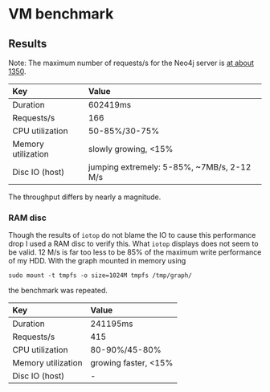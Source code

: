 # VM benchmark

## Results
Note: The maximum number of requests/s for the Neo4j server is [at about 1350](/vm-performance-differences.md).

| Key | Value |
|:----|:------|
| Duration | 602419ms |
| Requests/s | 166 |
| CPU utilization | 50-85%/30-75% |
| Memory utilization | slowly growing, <15% |
| Disc IO (host) | jumping extremely: 5-85%, ~7MB/s, 2-12 M/s |

The throughput differs by nearly a magnitude.

### RAM disc
Though the results of `iotop` do not blame the IO to cause this performance drop I used a RAM disc to verify this.
What `iotop` displays does not seem to be valid. 12 M/s is far too less to be 85% of the maximum write performance of my HDD. With the graph mounted in memory using

    sudo mount -t tmpfs -o size=1024M tmpfs /tmp/graph/

the benchmark was repeated.

| Key | Value |
|:----|:------|
| Duration | 241195ms |
| Requests/s | 415 |
| CPU utilization | 80-90%/45-80% |
| Memory utilization | growing faster, <15% |
| Disc IO (host) | - |
